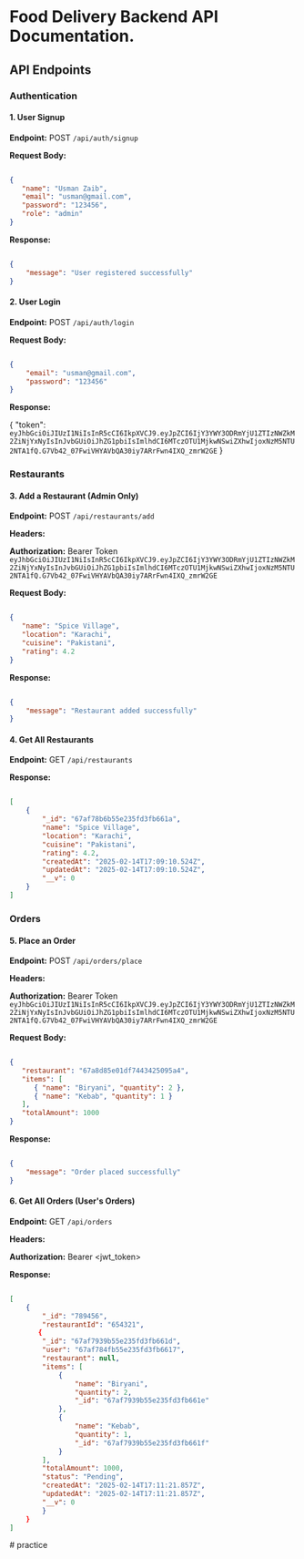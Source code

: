 # Food Delivery Backend API Documentation.

## API Endpoints

### Authentication

#### 1. User Signup

**Endpoint:** POST `/api/auth/signup`

**Request Body:**

```json

{
   "name": "Usman Zaib",
   "email": "usman@gmail.com",
   "password": "123456",
   "role": "admin"
}

```

**Response:**

```json

{
    "message": "User registered successfully"
}
```

#### 2. User Login

**Endpoint:** POST `/api/auth/login`

**Request Body:**

```json

{
    "email": "usman@gmail.com",
    "password": "123456"
}
```

**Response:**



{
    "token": `eyJhbGciOiJIUzI1NiIsInR5cCI6IkpXVCJ9.eyJpZCI6IjY3YWY3ODRmYjU1ZTIzNWZkM2ZiNjYxNyIsInJvbGUiOiJhZG1pbiIsImlhdCI6MTczOTU1MjkwNSwiZXhwIjoxNzM5NTU2NTA1fQ.G7Vb42_07FwiVHYAVbQA30iy7ARrFwn4IXQ_zmrW2GE`
}


### Restaurants

#### 3. Add a Restaurant (Admin Only)

**Endpoint:** POST `/api/restaurants/add`

**Headers:**

**Authorization:** Bearer Token `eyJhbGciOiJIUzI1NiIsInR5cCI6IkpXVCJ9.eyJpZCI6IjY3YWY3ODRmYjU1ZTIzNWZkM2ZiNjYxNyIsInJvbGUiOiJhZG1pbiIsImlhdCI6MTczOTU1MjkwNSwiZXhwIjoxNzM5NTU2NTA1fQ.G7Vb42_07FwiVHYAVbQA30iy7ARrFwn4IXQ_zmrW2GE`

**Request Body:**

```json

{
   "name": "Spice Village",
   "location": "Karachi",
   "cuisine": "Pakistani",
   "rating": 4.2
}

```

**Response:**

```json

{
    "message": "Restaurant added successfully"
}
```

#### 4. Get All Restaurants

**Endpoint:** GET `/api/restaurants`

**Response:**

```json

[
    {
        "_id": "67af78b6b55e235fd3fb661a",
        "name": "Spice Village",
        "location": "Karachi",
        "cuisine": "Pakistani",
        "rating": 4.2,
        "createdAt": "2025-02-14T17:09:10.524Z",
        "updatedAt": "2025-02-14T17:09:10.524Z",
        "__v": 0
    }
]
```

### Orders

#### 5. Place an Order

**Endpoint:** POST `/api/orders/place`

**Headers:**

**Authorization:** Bearer Token `eyJhbGciOiJIUzI1NiIsInR5cCI6IkpXVCJ9.eyJpZCI6IjY3YWY3ODRmYjU1ZTIzNWZkM2ZiNjYxNyIsInJvbGUiOiJhZG1pbiIsImlhdCI6MTczOTU1MjkwNSwiZXhwIjoxNzM5NTU2NTA1fQ.G7Vb42_07FwiVHYAVbQA30iy7ARrFwn4IXQ_zmrW2GE`

**Request Body:**

```json

{
   "restaurant": "67a8d85e01df7443425095a4",  
   "items": [
      { "name": "Biryani", "quantity": 2 },
      { "name": "Kebab", "quantity": 1 }
   ],
   "totalAmount": 1000
}

```

**Response:**

```json

{
    "message": "Order placed successfully"
}
```

#### 6. Get All Orders (User's Orders)

**Endpoint:** GET `/api/orders`

**Headers:**

**Authorization:** Bearer <jwt_token>

**Response:**

```json

[
    {
        "_id": "789456",
        "restaurantId": "654321",
       {
        "_id": "67af7939b55e235fd3fb661d",
        "user": "67af784fb55e235fd3fb6617",
        "restaurant": null,
        "items": [
            {
                "name": "Biryani",
                "quantity": 2,
                "_id": "67af7939b55e235fd3fb661e"
            },
            {
                "name": "Kebab",
                "quantity": 1,
                "_id": "67af7939b55e235fd3fb661f"
            }
        ],
        "totalAmount": 1000,
        "status": "Pending",
        "createdAt": "2025-02-14T17:11:21.857Z",
        "updatedAt": "2025-02-14T17:11:21.857Z",
        "__v": 0
        }
    }   
]
```

#   p r a c t i c e  
 
